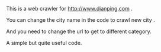This is a web crawler for http://www.dianping.com .

You can change the city name in the code to crawl new city .

And you need to change the url to get to different category.

A simple but quite useful code.
